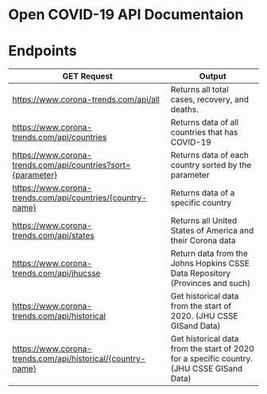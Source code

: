 # Open COVID-19 API Documentaion

# Endpoints
|  GET Request  | Output  |
| ------------ | ------------ |
|  https://www.corona-trends.com/api/all | Returns all total cases, recovery, and deaths. |
|  https://www.corona-trends.com/api/countries | Returns data of all countries that has COVID-19 |
|  https://www.corona-trends.com/api/countries?sort={parameter} | Returns data of each country sorted by the parameter |
|  https://www.corona-trends.com/api/countries/{country-name} | Returns data of a specific country |
|  https://www.corona-trends.com/api/states | Returns all United States of America and their Corona data |
|  https://www.corona-trends.com/api/jhucsse | Return data from the Johns Hopkins CSSE Data Repository (Provinces and such) |
|  https://www.corona-trends.com/api/historical | Get historical data from the start of 2020. (JHU CSSE GISand Data) |
|  https://www.corona-trends.com/api/historical/{country-name} | Get historical data from the start of 2020 for a specific country. (JHU CSSE GISand Data) |
